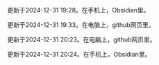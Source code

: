 更新于2024-12-31 19:28。在手机上，Obsidian里。

更新于2024-12-31 19:33。在电脑上，github网页里。

更新于2024-12-31 20:23。在电脑上，github网页里。

更新于2024-12-31 20:24。在手机上，Obsidian里。
